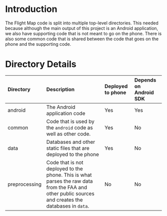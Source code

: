 # Introduction #

The Flight Map code is split into multiple top-level directories. This needed because although the main output of this project is an Android application, we also have supporting code that is not meant to go on the phone. There is also some common code that is shared between the code that goes on the phone and the supporting code.

# Directory Details #

| **Directory** | **Description** | **Deployed to phone** | **Depends on Android SDK** |
|:--------------|:----------------|:----------------------|:---------------------------|
| android       | The Android application code | Yes                   | Yes                        |
| common        | Code that is used by the `android` code as well as other code. | Yes                   | No                         |
| data          | Databases and other static files that are deployed to the phone | Yes                   | No                         |
| preprocessing | Code that is not deployed to the phone. This is what parses the raw data from the FAA and other public sources and creates the databases in `data`. | No                    | No                         |